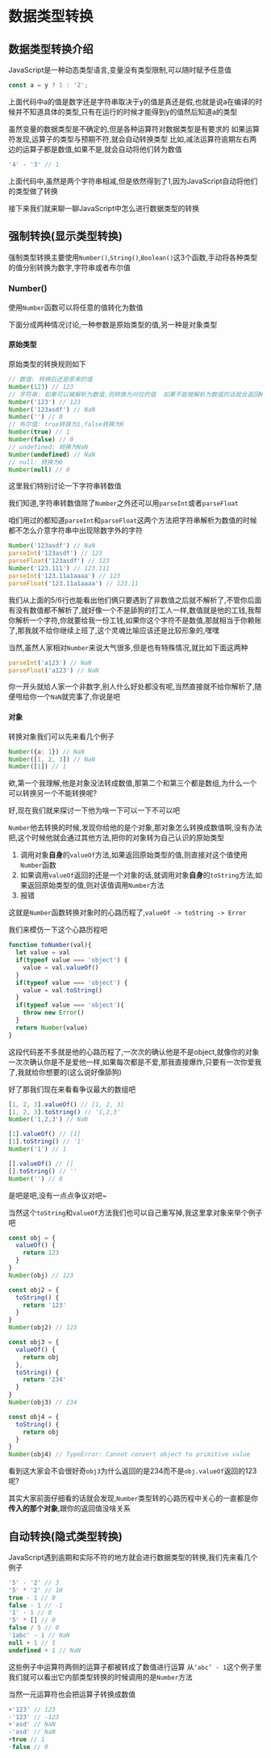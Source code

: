 # 数据类型转换

## 数据类型转换介绍

JavaScript是一种动态类型语言,变量没有类型限制,可以随时赋予任意值

```js
const a = y ? 1 : '2';
```

上面代码中a的值是数字还是字符串取决于y的值是真还是假,也就是说a在编译的时候并不知道具体的类型,只有在运行的时候才能得到y的值然后知道a的类型

虽然变量的数据类型是不确定的,但是各种运算符对数据类型是有要求的  如果运算符发现,运算子的类型与预期不符,就会自动转换类型  比如,减法运算符逾期左右两边的运算子都是数值,如果不是,就会自动将他们转为数值

```js
'4' - '3' // 1
```

上面代码中,虽然是两个字符串相减,但是依然得到了1,因为JavaScript自动将他们的类型做了转换

接下来我们就来聊一聊JavaScript中怎么进行数据类型的转换

## 强制转换(显示类型转换)

强制类型转换主要使用`Number()`,`String()`,`Boolean()`这3个函数,手动将各种类型的值分别转换为数字,字符串或者布尔值

### Number()

使用`Number`函数可以将任意的值转化为数值

下面分成两种情况讨论,一种参数是原始类型的值,另一种是对象类型

#### 原始类型

原始类型的转换规则如下

```js
// 数值: 转换后还是原来的值
Number(123) // 123
// 字符串: 如果可以被解析为数值,则转换为对应的值  如果不能被解析为数值的话就会返回NaN  如果是空字符串的话则会返回0
Number('123') // 123
Number('123asdf') // NaN
Number('') // 0
// 布尔值: true转换为1,false转换为0
Number(true) // 1
Number(false) // 0
// undefined: 转换为NaN
Number(undefined) // NaN
// null: 转换为0
Number(null) // 0
```

这里我们特别讨论一下字符串转数值

我们知道,字符串转数值除了`Number`之外还可以用`parseInt`或者`parseFloat`

咱们用过的都知道`parseInt`和`parseFloat`这两个方法把字符串解析为数值的时候都不怎么介意字符串中出现除数字外的字符

```js
Number('123asdf') // NaN
parseInt('123asdf') // 123
parseFloat('123asdf') // 123
Number('123.111') // 123.111
parseInt('123.11a1aaaa') // 123
parseFloat('123.11a1aaaa') // 123.11
```

我们从上面的5/6行也能看出他们俩只要遇到了非数值之后就不解析了,不管你后面有没有数值都不解析了,就好像一个不是舔狗的打工人一样,数值就是他的工钱,我帮你解析一个字符,你就要给我一份工钱,如果你这个字符不是数值,那就相当于你赖账了,那我就不给你继续上班了,这个灵魂比喻应该还是比较形象的,嘿嘿

当然,虽然人家相对`Number`来说大气很多,但是也有特殊情况,就比如下面这两种

```js
parseInt('a123') // NaN
parseFloat('a123') // NaN
```

你一开头就给人家一个非数字,别人什么好处都没有呢,当然直接就不给你解析了,随便甩给你一个`NaN`就完事了,你说是吧

#### 对象

转换对象我们可以先来看几个例子

```js
Number({a: 1}) // NaN
Number([1, 2, 3]) // NaN
Number([1]) // 1
```

欸,第一个我理解,他是对象没法转成数值,那第二个和第三个都是数组,为什么一个可以转换另一个不能转换呢?

好,现在我们就来探讨一下他为啥一下可以一下不可以吧

`Number`他去转换的时候,发现你给他的是个对象,那对象怎么转换成数值啊,没有办法把,这个时候他就会通过其他方法,把你的对象转为自己认识的原始类型

1. 调用对象**自身**的`valueOf`方法,如果返回原始类型的值,则直接对这个值使用`Number`函数
2. 如果调用`valueOf`返回的还是一个对象的话,就调用对象**自身**的`toString`方法,如果返回原始类型的值,则对该值调用`Number`方法
3. 报错

这就是`Number`函数转换对象时的心路历程了,`valueOf -> toString -> Error`

我们来模仿一下这个心路历程吧

```js
function toNumber(val){
  let value = val
  if(typeof value === 'object') {
    value = val.valueOf()
  }
  if(typeof value === 'object') {
    value = val.toString()
  }
  if(typeof value === 'object'){
    throw new Error()
  }
  return Number(value)
}
```

这段代码差不多就是他的心路历程了,一次次的确认他是不是object,就像你的对象一次次确认你是不是爱他一样,如果每次都是不爱,那我直接爆炸,只要有一次你爱我了,我就给你想要的(这么说好像舔狗)

好了那我们现在来看看争议最大的数组吧

```js
[1, 2, 3].valueOf() // [1, 2, 3]
[1, 2, 3].toString() // '1,2,3'
Number('1,2,3') // NaN

[1].valueOf() // [1]
[1].toString() // '1'
Number('1') // 1

[].valueOf() // []
[].toString() // ''
Number('') // 0
```

是吧是吧,没有一点点争议对吧~

当然这个`toString`和`valueOf`方法我们也可以自己重写掉,我这里拿对象来举个例子吧

```js
const obj = {
  valueOf() {
    return 123
  }
}
Number(obj) // 123

const obj2 = {
  toString() {
    return '123'
  }
}
Number(obj2) // 123

const obj3 = {
  valueOf() {
    return obj
  },
  toString() {
    return '234'
  }
}
Number(obj3) // 234

const obj4 = {
  toString() {
    return obj
  }
}
Number(obj4) // TypeError: Cannot convert object to primitive value
```

看到这大家会不会很好奇`obj3`为什么返回的是234而不是`obj.valueOf`返回的123呢?

其实大家前面仔细看的话就会发现,`Number`类型转的心路历程中关心的一直都是你**传入的那个对象**,跟你的返回值没啥关系

## 自动转换(隐式类型转换)

JavaScript遇到逾期和实际不符的地方就会进行数据类型的转换,我们先来看几个例子

```js
'5' - '2' // 3
'5' * '2' // 10
true - 1 // 0
false - 1 // -1
'1' - 1 // 0
'5' * [] // 0
false / 5 // 0
'1abc' - 1 // NaN
null + 1 // 1
undefined + 1 // NaN
```

这些例子中运算符两侧的运算子都被转成了数值进行运算  从`‘abc’ - 1`这个例子里我们就可以看出它内部类型转换的时候调用的是`Number`方法

当然一元运算符也会把运算子转换成数值

```js
+'123' // 123
-'123' // -123
+'asd' // NaN
-'asd' // NaN
+true // 1
-false // 0
```


